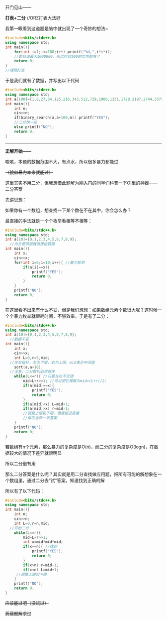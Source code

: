开门见山——

**打表+二分** //ORZ打表大法好

我第一眼看到这道题是脑中就出现了一个奇妙的想法~
```cpp
#include<bits/stdc++.h>
using namespace std;
int main(){
	for(int i=1;i<=100;i++) printf("%d,",i*i*i);
    //题目说最大1000000，所以打到100的立方就够了
	return 0;
} 
//辅助打表
```
于是我们就有了数据，并写出以下代码
```cpp
#include<bits/stdc++.h>
using namespace std;
int a[100]={1,8,27,64,125,216,343,512,729,1000,1331,1728,2197,2744,3375,4096,4913,5832,6859,8000,9261,10648,12167,13824,15625,17576,19683,21952,24389,27000,29791,32768,35937,39304,42875,46656,50653,54872,59319,64000,68921,74088,79507,85184,91125,97336,103823,110592,117649,125000,132651,140608,148877,157464,166375,175616,185193,195112,205379,216000,226981,238328,250047,262144,274625,287496,300763,314432,328509,343000,357911,373248,389017,405224,421875,438976,456533,474552,493039,512000,531441,551368,571787,592704,614125,636056,658503,681472,704969,729000,753571,778688,804357,830584,857375,884736,912673,941192,970299,1000000};
int main(){
	int n;
	cin>>n;
	if(binary_search(a,a+100,n)) printf("YES");
    //二分快一些
	else printf("NO");
	return 0;
} 
```


------------
**正解开始——**

咳咳，本题的数据范围不大，有点水，所以很多暴力都能过

~~（貌似暴力本来就能过）~~

这里其实不用二分，但我想借此题解为~~刚入门的~~同学们科普一下OI里的神器——二分答案

先讲思想：

如果你有一个数组，想查找一下某个数在不在其中，你会怎么办？

最直接的手法就是一个个枚举看相等不相等：
```cpp
#include<bits/stdc++.h>
using namespace std;
int a[10]={0,1,2,3,4,5,6,7,8,9};
  //为方便讲题就直接给数据
int main(){
	int x;
	cin>>x;
	for(int i=0;i<10;i++){ //暴力枚举
		if(a[i]==x){
			printf("YES");
			return 0;
		}
	}
	printf("NO");
	return 0;
}
```
在这里看不出来有什么不妥，但是我们想想：如果数组元素个数很大呢？这时候一个个暴力枚举就很耗时间，不够效率，于是有了二分：
```cpp
#include<bits/stdc++.h>
using namespace std;
int a[10]={0,1,2,3,4,5,6,7,8,9};
  //数据不变
int main(){
	int x;
	cin>>x;
	int L=0,r=9,mid;
  //左右指针，左为下限，右为上限，mid表示中间值
	sort(a,a+10);
  //注意，二分数列必须有序
	while(L<=r){ //只要左右不交错
		mid=L+r>>1; //可以把它理解为mid=(L+r)/2;
		if(a[mid]==x){
			printf("YES");
			return 0;
		}
		if(a[mid]<x) L=mid+1;
		if(a[mid]>x) r=mid-1; 
        //调整上限和下限，慢慢逼近答案
        //每次舍弃一半答案
	}
	printf("NO");
	return 0;
}
```
若数组有n个元素，那么暴力的复杂度是O(n)，而二分的复杂度是O(logn)，在数据较大的情况下差异就很明显

所以二分很有用

那么二分答案是什么呢？其实就是用二分查找做应用题，把所有可能的解想象在一个数组里，通过二分去“试”答案，知道找到正确的解

所以有了以下代码：
```cpp
#include<bits/stdc++.h>
using namespace std;
int main(){
	int n;
	cin>>n;
	int L=0,r=n,mid;
  //开始二分
	while(L<=r){
		mid=L+r>>1;
		int x=mid*mid*mid;
		if(x==n){ //找到
			printf("YES");
			return 0;
		}
		if(x>n) r=mid-1;
		if(x<n) L=mid+1; 
     //调整上限和下限
	}
	printf("NO");
	return 0; 
}
```
~~应该能过吧（没试过）~~

~~蒟蒻题解求过~~